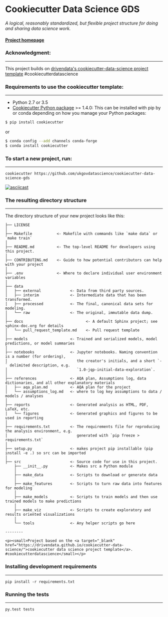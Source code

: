 # Cookiecutter Data Science GDS

_A logical, reasonably standardized, but flexible project structure for doing and sharing data science work._


#### [Project homepage](http://ukgovdatascience.github.io/cookiecutter-data-science-gds/)


### Acknowledgment:
-----------
This project builds on [drivendata's cookiecutter-data-science project template](http://drivendata.github.io/cookiecutter-data-science/) #cookiecutterdatascience


### Requirements to use the cookiecutter template:
-----------
 - Python 2.7 or 3.5
 - [Cookiecutter Python package](http://cookiecutter.readthedocs.org/en/latest/installation.html) >= 1.4.0: This can be installed with pip by or conda depending on how you manage your Python packages:

``` bash
$ pip install cookiecutter
```

or

``` bash
$ conda config --add channels conda-forge
$ conda install cookiecutter
```


### To start a new project, run:
------------

    cookiecutter https://github.com/ukgovdatascience/cookiecutter-data-science-gds


[![asciicast](https://asciinema.org/a/244658.svg)](https://asciinema.org/a/244658)


### The resulting directory structure
------------

The directory structure of your new project looks like this: 

```
├── LICENSE
│
├── Makefile           <- Makefile with commands like `make data` or `make train`
│
├── README.md          <- The top-level README for developers using this project.
│
├── CONTRIBUTING.md    <- Guide to how potential contributors can help with your project
│
├── .env               <- Where to declare individual user environment variables 
│
├── data
│   ├── external             <- Data from third party sources.
│   ├── interim              <- Intermediate data that has been transformed.
│   ├── processed            <- The final, canonical data sets for modeling.
│   └── raw                  <- The original, immutable data dump.
│
├── docs                            <- A default Sphinx project; see sphinx-doc.org for details
│   └── pull_request_template.md    <- Pull request template
│
├── models                   <- Trained and serialized models, model predictions, or model summaries
│
├── notebooks                <- Jupyter notebooks. Naming convention is a number (for ordering),
│                               the creator's initials, and a short `-` delimited description, e.g.
│                               `1.0-jqp-initial-data-exploration`.
│
├── references               <- AQA plan, Assumptions log, data dictionaries, and all other explanatory materials
│   ├── aqa_plan.md          <- AQA plan for the project
│   └── assumptions_log.md   <- where to log key assumptions to data / models / analyses
│
├── reports                  <- Generated analysis as HTML, PDF, LaTeX, etc.
│   └── figures              <- Generated graphics and figures to be used in reporting
│
├── requirements.txt         <- The requirements file for reproducing the analysis environment, e.g.
│                               generated with `pip freeze > requirements.txt`
│
├── setup.py                 <- makes project pip installable (pip install -e .) so src can be imported
│
├── src                      <- Source code for use in this project.
    ├── __init__.py          <- Makes src a Python module
    │
    ├── make_data            <- Scripts to download or generate data
    │
    ├── make_features        <- Scripts to turn raw data into features for modeling
    │
    ├── make_models          <- Scripts to train models and then use trained models to make predictions
    │
    ├── make_viz             <- Scripts to create exploratory and results oriented visualizations
    │
    └── tools                <- Any helper scripts go here
      
--------

<p><small>Project based on the <a target="_blank" href="https://drivendata.github.io/cookiecutter-data-science/">cookiecutter data science project template</a>. #cookiecutterdatascience</small></p>

```


### Installing development requirements
------------

    pip install -r requirements.txt

### Running the tests
------------

    py.test tests

